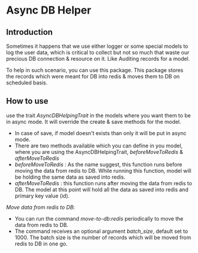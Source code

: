 <p align="center"><h1>Async DB Helper</p>

<p align="center">
<!-- put badges here -->
</p>

## Introduction

Sometimes it happens that we use  either logger or some special models to log the user data, which is critical to collect but not so much that waste our precious DB connection & resource on it. Like Auditing records for a model.

To help in such scenario, you can use this package. This package stores the records which were meant for DB into redis & moves them to DB on scheduled basis.

## How to use

use the trait *AsyncDBHelpingTrait* in the models where you want them to be in async mode. It will override the create & save methods for the model.
- In case of save, if model doesn't exists than only it will be put in async mode.
- There are two methods available which you can define in you model, where you are using the AsyncDBHelpingTrait, *beforeMoveToRedis* & *afterMoveToRedis*
- *beforeMoveToRedis* : As the name suggest, this function runs before moving the data from redis to DB. While running this function, model will be holding the same data as saved into redis.
- *afterMoveToRedis* : this function runs after moving the data from redis to DB. The model at this point will hold all the data as saved into redis and primary key value (id).

*Move data from redis to DB*:
- You can run the command *move-to-db:redis* periodically to move the data from redis to DB.
- The command receives an optional argument *batch_size*, default set to 1000. The batch size is the number of records which will be moved from redis to DB in one go.
